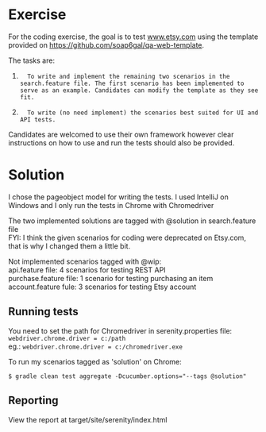 # Exercise
For the coding exercise, the goal is to test www.etsy.com using the template provided on https://github.com/soap6gal/qa-web-template.

The tasks are:

1.       To write and implement the remaining two scenarios in the search.feature file. The first scenario has been implemented to serve as an example. Candidates can modify the template as they see fit.
2.       To write (no need implement) the scenarios best suited for UI and API tests.

Candidates are welcomed to use their own framework however clear instructions on how to use and run the tests should also be provided.

# Solution
I chose the pageobject model for writing the tests. I used IntelliJ on Windows and I only run the tests in Chrome with Chromedriver

The two implemented solutions are tagged with @solution in search.feature file<br />
FYI: I think the given scenarios for coding were deprecated on Etsy.com, that is why I changed them a little bit.<br />

Not implemented scenarios tagged with @wip:<br />
api.feature file: 4 scenarios for testing REST API<br />
purchase.feature file: 1 scenario for testing purchasing an item<br />
account.feature fule: 3 scenarios for testing Etsy account<br />

## Running tests

You need to set the path for Chromedriver in serenity.properties file:
`webdriver.chrome.driver = c:/path`<br />
eg.: `webdriver.chrome.driver = c:/chromedriver.exe`<br />

To run my scenarios tagged as 'solution' on Chrome:

`$ gradle clean test aggregate -Dcucumber.options="--tags @solution"`

## Reporting

View the report at target/site/serenity/index.html


